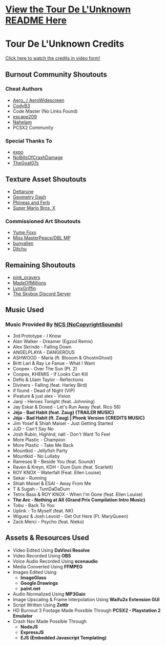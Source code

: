 # [View the Tour De L'Unknown README Here](https://docs.google.com/document/d/101Dcee0LFsKS1wRV5NcL41J8eDFsVkxpyYlwV-kghn8/edit?usp=sharing)

# Tour De L'Unknown Credits 
[Click here to watch the credits in video form!](https://youtu.be/wI2hfSWO8HM)
## Burnout Community Shoutouts
### Cheat Authors
- [Aero_ / AeroWidescreen](https://github.com/AeroWidescreen)
- [CodyB3](https://github.com/CodyB3)
- Code Master (No Links Found)
- [escape209](https://www.youtube.com/@escape209)
- [Nahelam](https://github.com/Nahelam)
- PCSX2 Community
### Special Thanks To
- [expo](https://www.youtube.com/@expo_yt)
- [NoBillsOfCrashDamage](https://www.youtube.com/@NoBillsOfCrashDamage)
- [TheGoat07s](https://www.youtube.com/channel/UCREkqx-AtKda4YIAwmHN92w)
## Texture Asset Shoutouts
- [Deltarune](https://deltarune.com)
- [Geometry Dash](https://www.youtube.com/channel/UCz_yk8mDSAnxJq0ar66L4sw)
- [Phineas and Ferb](https://en.wikipedia.org/wiki/Phineas_and_Ferb)
- [Super Mario Bros. X](https://www.smbxgame.com)
### Commissioned Art Shoutouts
- [Yume Foxx](https://www.youtube.com/@yumefoxx)
- [Miss MasterPeace/DBL MP](https://missmasterpeace-dblmp.carrd.co)
- [bunyalien](https://linktr.ee/bunyalien)
- [Ditchu](https://ditchu.newgrounds.com)
## Remaining Shoutouts
- [pink_prayers](https://www.instagram.com/pink_prayers/)
- [MadeOfMillions](https://linktr.ee/madeofmillions)
- [LynxGriffin](https://www.tumblr.com/lynxgriffin)
- [The Skybox Discord Server](https://discord.gg/FXh4US7kk6)
## Music Used
### Music Provided By [NCS (NoCopyrightSounds)](https://www.youtube.com/@NoCopyrightSounds)
- 3rd Prototype - I Know
- Alan Walker - Dreamer (Egzod Remix)
- Alex Skrindo - Falling Down
- ANGELPLAYA - DANGEROUS
- ASHWOOD - Maria (ft. Blooom & GhostnGhost)
- Britt Lari & Ray Le Fanue - What I Want
- Coopex - Over The Sun (Pt. 2)
- Coopex, KHEMIS - If Looks Can Kill
- Deflo & Lliam Taylor - Reflections
- Diviners - Falling (feat. Harley Bird)
- if found - Dead of Night (VIP)
- iFeature & just alex - Vision
- Janji - Heroes Tonight (feat. Johnning)
- Jay Eskar & Doxed - Let's Run Away (feat. Rico 56)
- **Jéja - Bad Habit (feat. Zaug) {TRAILER MUSIC}**
- **Jéja - Bad Habit (ft. Zaug) | Phonk Version {CREDITS MUSIC}**
- Jim Yosef & Shiah Maisel - Just Getting Started
- JJD - Can't Say No
- Josh Rubin, Highlnd, nøll - Don't Want To Feel
- More Plastic - Champion
- More Plastic - Take Me Back
- Mountkid - Jellyfish Party
- Mountkid - No Lullaby
- Rameses B - Beside You (feat. Soundr)
- Raven & Kreyn, KDH - Dum Dum (feat. Scarlett)
- ROY KNOX - Waterfall (Feat. Ellen Louise)
- Sekai - Running
- Shiah Maisel & ESAI - Away From Me
- T & Sugah - TumDaDaDum
- Tetrix Bass & ROY KNOX - When I'm Gone (feat. Ellen Louise)
- **The Arc - Nothing at All {Grand Prix Compilation Intro Music}**
- Tobu - Back To You
- Uplink - To Myself (feat. NK)
- Wiguez & Josh Levoid - Get Out Here (Ft. MaryQueen)
- Zack Merci - Psycho (feat. Nieko)
## Assets & Resources Used
- Video Edited Using **DaVinci Resolve**
- Video Recorded Using **OBS**
- Voice Audio Recorded Using **ocenaudio**
- Media Converted Using **FFMPEG**
- Images Edited Using
    - **ImageGlass**
    - **Google Drawings**
    - **paint\.net**
- Audio Normalized Using **MP3Gain**
- Image Upscaling & Frame Interpolation Using **Waifu2x Extension GUI**
- Script Written Using **Zettlr**
- HD Burnout 3 Footage Made Possible Through **PCSX2 - Playstation 2 Emulator**
- Crash Nav Made Possible Through
    - **NodeJS**
    - **ExpressJS**
    - **EJS (Embedded Javascript Templating)**
